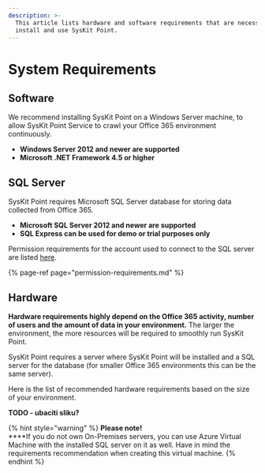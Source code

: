 ```yaml
---
description: >-
  This article lists hardware and software requirements that are necessary to
  install and use SysKit Point.
---
```


# System Requirements

## Software

We recommend installing SysKit Point on a Windows Server machine, to allow SysKit Point Service to crawl your Office 365 environment continuously. 

* **Windows Server 2012 and newer are supported** 
* **Microsoft .NET Framework 4.5 or higher**

## SQL Server

SysKit Point requires Microsoft SQL Server database for storing data collected from Office 365. 

* **Microsoft SQL Server 2012 and newer are supported**
* **SQL Express can be used for demo or trial purposes only**

Permission requirements for the account used to connect to the SQL server are listed [here](permission-requirements.md).

{% page-ref page="permission-requirements.md" %}



## Hardware

**Hardware requirements highly depend on the Office 365 activity, number of users and the amount of data in your environment.** The larger the environment, the more resources will be required to smoothly run SysKit Point. 

SysKit Point requires a server where SysKit Point will be installed and a SQL server for the database \(for smaller Office 365 environments this can be the same server\). 

Here is the list of recommended hardware requirements based on the size of your environment. 

**TODO - ubaciti sliku?**

{% hint style="warning" %}
**Please note!**   
****If you do not own On-Premises servers, you can use Azure Virtual Machine with the installed SQL server on it as well. Have in mind the requirements recommendation when creating this virtual machine.
{% endhint %}

